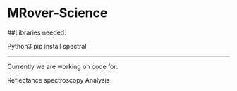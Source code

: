 # MRover-Science

##Libraries needed:

Python3 pip install spectral 

------------------------------------------------

Currently we are working on code for: 

Reflectance spectroscopy Analysis


